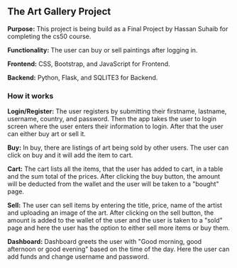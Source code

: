## The Art Gallery Project

**Purpose:** This project is being build as a Final Project by Hassan Suhaib for completing the cs50 course.

**Functionality:** The user can buy or sell paintings after logging in.

**Frontend:** CSS, Bootstrap, and JavaScript for Frontend.

**Backend:** Python, Flask, and SQLITE3 for Backend.

### How it works

**Login/Register:** The user registers by submitting their firstname, lastname, username, country, and password. Then the app takes the user to login screen where the user enters their information to login. After that the user can either buy art or sell it.

**Buy:** In buy, there are listings of art being sold by other users. The user can click on buy and it will add the item to cart.

**Cart:** The cart lists all the items, that the user has added to cart, in a table and the sum total of the prices. After clicking the buy button, the amount will be deducted from the wallet and the user will be taken to a "bought" page.

**Sell:** The user can sell items by entering the title, price, name of the artist and uploading an image of the art. After clicking on the sell button, the amount is added to the wallet of the user and the user is taken to a "sold" page and here the user has the option to either sell more items or buy them.

**Dashboard:** Dashboard greets the user with "Good morning, good afternoon or good evening" based on the time of the day. Here the user can add funds and change username and password.
